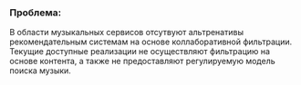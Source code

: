 ### Проблема:

В области музыкальных сервисов отсутвуют альтренативы рекомендательным системам на основе коллаборативной фильтрации. Текущие доступные реализации не осуществляют фильтрацию на основе контента, а также не предоставляют регулируемую модель поиска музыки.
